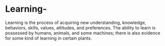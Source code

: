 # Learning-
Learning is the process of acquiring new understanding, knowledge, behaviors, skills, values, attitudes, and preferences. The ability to learn is possessed by humans, animals, and some machines; there is also evidence for some kind of learning in certain plants.
